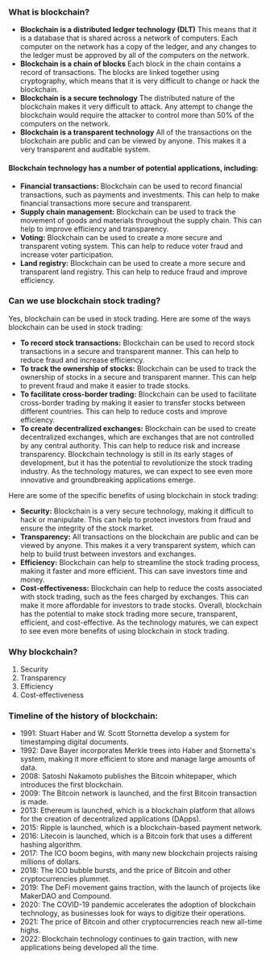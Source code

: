 ### What is blockchain?
- **Blockchain is a distributed ledger technology (DLT)** This means that it is a database that is shared across a network of computers. Each computer on the network has a copy of the ledger, and any changes to the ledger must be approved by all of the computers on the network.
- **Blockchain is a chain of blocks** Each block in the chain contains a record of transactions. The blocks are linked together using cryptography, which means that it is very difficult to change or hack the blockchain.
- **Blockchain is a secure technology** The distributed nature of the blockchain makes it very difficult to attack. Any attempt to change the blockchain would require the attacker to control more than 50% of the computers on the network.
- **Blockchain is a transparent technology** All of the transactions on the blockchain are public and can be viewed by anyone. This makes it a very transparent and auditable system.

#### Blockchain technology has a number of potential applications, including:

- **Financial transactions:** Blockchain can be used to record financial transactions, such as payments and investments. This can help to make financial transactions more secure and transparent.
- **Supply chain management:** Blockchain can be used to track the movement of goods and materials throughout the supply chain. This can help to improve efficiency and transparency.
- **Voting:** Blockchain can be used to create a more secure and transparent voting system. This can help to reduce voter fraud and increase voter participation.
- **Land registry:** Blockchain can be used to create a more secure and transparent land registry. This can help to reduce fraud and improve efficiency.

### Can we use blockchain stock trading?

Yes, blockchain can be used in stock trading. Here are some of the ways blockchain can be used in stock trading:

- **To record stock transactions:** Blockchain can be used to record stock transactions in a secure and transparent manner. This can help to reduce fraud and increase efficiency.
- **To track the ownership of stocks:** Blockchain can be used to track the ownership of stocks in a secure and transparent manner. This can help to prevent fraud and make it easier to trade stocks.
- **To facilitate cross-border trading:** Blockchain can be used to facilitate cross-border trading by making it easier to transfer stocks between different countries. This can help to reduce costs and improve efficiency.
- **To create decentralized exchanges:** Blockchain can be used to create decentralized exchanges, which are exchanges that are not controlled by any central authority. This can help to reduce risk and increase transparency.
Blockchain technology is still in its early stages of development, but it has the potential to revolutionize the stock trading industry. As the technology matures, we can expect to see even more innovative and groundbreaking applications emerge.

Here are some of the specific benefits of using blockchain in stock trading:

- **Security:** Blockchain is a very secure technology, making it difficult to hack or manipulate. This can help to protect investors from fraud and ensure the integrity of the stock market.
- **Transparency:** All transactions on the blockchain are public and can be viewed by anyone. This makes it a very transparent system, which can help to build trust between investors and exchanges.
- **Efficiency:** Blockchain can help to streamline the stock trading process, making it faster and more efficient. This can save investors time and money.
- **Cost-effectiveness:** Blockchain can help to reduce the costs associated with stock trading, such as the fees charged by exchanges. This can make it more affordable for investors to trade stocks.
Overall, blockchain has the potential to make stock trading more secure, transparent, efficient, and cost-effective. As the technology matures, we can expect to see even more benefits of using blockchain in stock trading.

### Why blockchain? 
1. Security
2. Transparency
3. Efficiency
4. Cost-effectiveness

###  Timeline of the history of blockchain:

- 1991: Stuart Haber and W. Scott Stornetta develop a system for timestamping digital documents.
- 1992: Dave Bayer incorporates Merkle trees into Haber and Stornetta's system, making it more efficient to store and manage large amounts of data.
- 2008: Satoshi Nakamoto publishes the Bitcoin whitepaper, which introduces the first blockchain.
- 2009: The Bitcoin network is launched, and the first Bitcoin transaction is made.
- 2013: Ethereum is launched, which is a blockchain platform that allows for the creation of decentralized applications (DApps).
- 2015: Ripple is launched, which is a blockchain-based payment network.
- 2016: Litecoin is launched, which is a Bitcoin fork that uses a different hashing algorithm.
- 2017: The ICO boom begins, with many new blockchain projects raising millions of dollars.
- 2018: The ICO bubble bursts, and the price of Bitcoin and other cryptocurrencies plummet.
- 2019: The DeFi movement gains traction, with the launch of projects like MakerDAO and Compound.
- 2020: The COVID-19 pandemic accelerates the adoption of blockchain technology, as businesses look for ways to digitize their operations.
- 2021: The price of Bitcoin and other cryptocurrencies reach new all-time highs.
- 2022: Blockchain technology continues to gain traction, with new applications being developed all the time.

